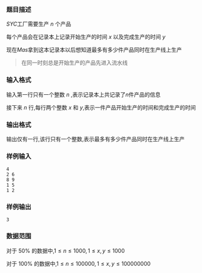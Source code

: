 ###  题目描述
$SYC$工厂需要生产 $n$ 个产品

每个产品会在记录本上记录开始生产的时间 $x$ 以及完成生产的时间 $y$

现在$Mas$拿到这本记录本以后想知道最多有多少件产品同时在生产线上生产

> 在同一时刻总是开始生产的产品先进入流水线

### 输入格式
输入第一行只有一个整数 $n$ ,表示记录本上共记录了$n$件产品的信息

接下来 $n$ 行,每行两个整数 $x$ 和 $y$,表示一件产品开始生产的时间和完成生产的时间

### 输出格式
输出仅有一行,该行只有一个整数,表示最多有多少件产品同时在生产线上生产
### 样例输入
```
4
2 6
8 9
1 5
1 2
```
### 样例输出
```
3
```

### 数据范围
对于 $50\%$ 的数据中,$1 \leq n \leq 1000, 1 \leq x,y \leq 1000$

对于 $100\%$ 的数据中,$1 \leq n \leq 100000, 1 \leq  x,y \leq 100000000$